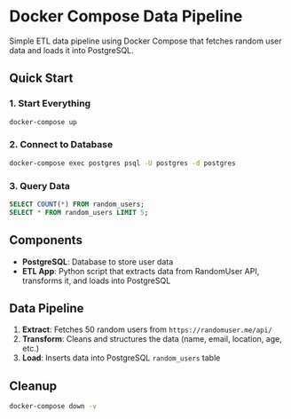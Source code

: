# Docker Compose Data Pipeline

Simple ETL data pipeline using Docker Compose that fetches random user data and loads it into PostgreSQL.

## Quick Start

### 1. Start Everything
```bash
docker-compose up
```

### 2. Connect to Database
```bash
docker-compose exec postgres psql -U postgres -d postgres
```

### 3. Query Data
```sql
SELECT COUNT(*) FROM random_users;
SELECT * FROM random_users LIMIT 5;
```

## Components

- **PostgreSQL**: Database to store user data
- **ETL App**: Python script that extracts data from RandomUser API, transforms it, and loads into PostgreSQL

## Data Pipeline

1. **Extract**: Fetches 50 random users from `https://randomuser.me/api/`
2. **Transform**: Cleans and structures the data (name, email, location, age, etc.)
3. **Load**: Inserts data into PostgreSQL `random_users` table

## Cleanup

```bash
docker-compose down -v
```